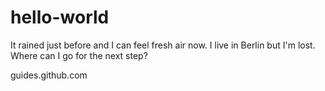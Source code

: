 # hello-world

It rained just before and I can feel fresh air now. 
I live in Berlin but I'm lost. 
Where can I go for the next step?



guides.github.com
